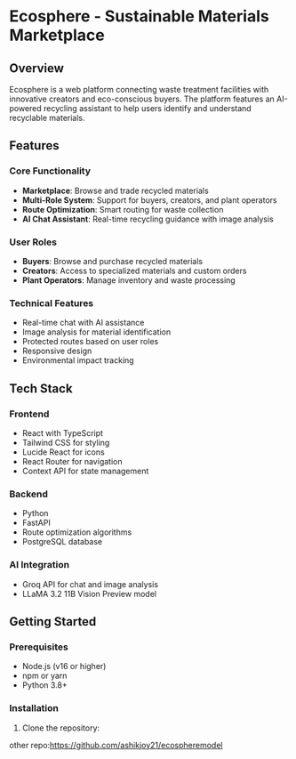 # Ecosphere - Sustainable Materials Marketplace

## Overview
Ecosphere is a web platform connecting waste treatment facilities with innovative creators and eco-conscious buyers. The platform features an AI-powered recycling assistant to help users identify and understand recyclable materials.

## Features

### Core Functionality
- **Marketplace**: Browse and trade recycled materials
- **Multi-Role System**: Support for buyers, creators, and plant operators
- **Route Optimization**: Smart routing for waste collection
- **AI Chat Assistant**: Real-time recycling guidance with image analysis

### User Roles
- **Buyers**: Browse and purchase recycled materials
- **Creators**: Access to specialized materials and custom orders
- **Plant Operators**: Manage inventory and waste processing

### Technical Features
- Real-time chat with AI assistance
- Image analysis for material identification
- Protected routes based on user roles
- Responsive design
- Environmental impact tracking

## Tech Stack

### Frontend
- React with TypeScript
- Tailwind CSS for styling
- Lucide React for icons
- React Router for navigation
- Context API for state management

### Backend
- Python
- FastAPI
- Route optimization algorithms
- PostgreSQL database

### AI Integration
- Groq API for chat and image analysis
- LLaMA 3.2 11B Vision Preview model

## Getting Started

### Prerequisites
- Node.js (v16 or higher)
- npm or yarn
- Python 3.8+

### Installation

1. Clone the repository:


other repo:https://github.com/ashikjoy21/ecospheremodel
